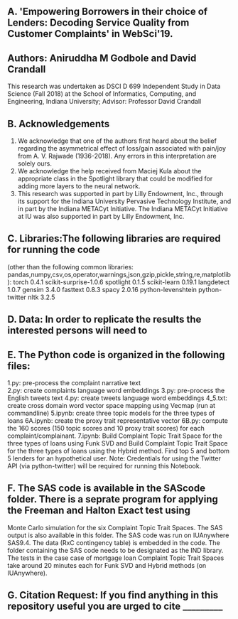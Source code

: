 ## A. 'Empowering Borrowers in their choice of Lenders: Decoding Service Quality from Customer Complaints' in WebSci'19.
##  Authors: Aniruddha M Godbole and David Crandall
This research was undertaken as DSCI D 699 Independent Study in Data Science (Fall 2018) at 
the School of Informatics, Computing, and Engineering, Indiana University; Advisor: Professor David Crandall

## B. Acknowledgements
1. We acknowledge that one of the authors first heard about the belief regarding the asymmetrical effect of loss/gain associated with pain/joy from A. V. Rajwade (1936-2018). Any errors in this interpretation are solely ours.
2. We acknowledge the help received from Maciej Kula about the appropriate class in the Spotlight library that could be modified for adding more layers to the neural network. 
3. This research was supported in part by Lilly Endowment, Inc., through its support for the Indiana University Pervasive Technology Institute, and in part by the Indiana METACyt Initiative. The Indiana METACyt Initiative at IU was also supported in part by Lilly Endowment, Inc.


## C. Libraries:The following libraries are required for running the code 
(other than the following common libraries: pandas,numpy,csv,os,operator,warnings,json,gzip,pickle,string,re,matplotlib):
torch 0.4.1
scikit-surprise-1.0.6
spotlight 0.1.5
scikit-learn 0.19.1
langdetect 1.0.7
gensim 3.4.0
fasttext 0.8.3
spacy 2.0.16
python-levenshtein
python-twitter
nltk 3.2.5

## D. Data: In order to replicate the results the interested persons will need to 

## E. The Python code is organized in the following files:
1.py: pre-process the complaint narrative text  
2.py: create complaints language word embeddings
3.py: pre-process the English tweets text
4.py: create tweets language word embeddings
4_5.txt: create cross domain word vector space mapping using Vecmap (run at commandline)
5.ipynb: create three topic models for the three types of loans
6A.ipynb: create the proxy trait representative vector
6B.py: compute the 160 scores (150 topic scores and 10 proxy trait scores) for each complaint/complainant.
7.ipynb: Build Complaint Topic Trait Space for the three types of loans using Funk SVD and 
Build Complaint Topic Trait Space for the three types of loans using the Hybrid method. Find top 5 and bottom 5 lenders for an hypothetical
user. Note: Credentials for using the Twitter API (via python-twitter) will be required for running this Notebook. 

## F. The SAS code is available in the SAScode folder. There is a seprate program for applying the Freeman and Halton Exact test using 
Monte Carlo simulation for the six Complaint Topic Trait Spaces. The SAS output is also available in this folder. The SAS code was run on 
IUAnywhere SAS9.4. The data (RxC contingency table) is embedded in the code. The folder containing the SAS code needs to be designated as 
the IND library. The tests in the case case of mortgage loan Complaint Topic Trait Spaces take around 20 minutes each for Funk SVD and 
Hybrid methods (on IUAnywhere).

## G. Citation Request: If you find anything in this repository useful you are urged to cite _________
